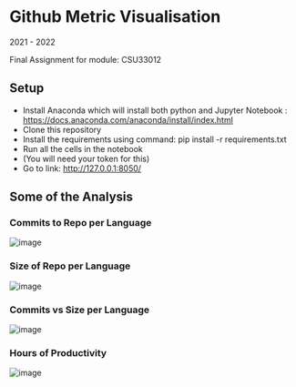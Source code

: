 # Github Metric Visualisation

2021 - 2022

Final Assignment for module: CSU33012

## Setup 
- Install Anaconda which will install both python and Jupyter Notebook : https://docs.anaconda.com/anaconda/install/index.html
- Clone this repository
- Install the requirements using command: pip install -r requirements.txt
- Run all the cells in the notebook
- (You will need your token for this)
- Go to link: http://127.0.0.1:8050/

## Some of the Analysis

### Commits to Repo per Language

![image](https://user-images.githubusercontent.com/78806345/233180716-3196e8d0-b413-4c6b-8376-0a52b17d55f9.png)

### Size of Repo per Language

![image](https://user-images.githubusercontent.com/78806345/233180939-6bfe490f-e93f-4aa2-b1dd-75b834bfdde3.png)

### Commits vs Size per Language

![image](https://user-images.githubusercontent.com/78806345/233181104-88b46bee-13be-43f7-9dda-b17f95bdc32a.png)

### Hours of Productivity

![image](https://user-images.githubusercontent.com/78806345/233181197-166b125e-dc7c-4065-ba2e-79bcf417a842.png)

